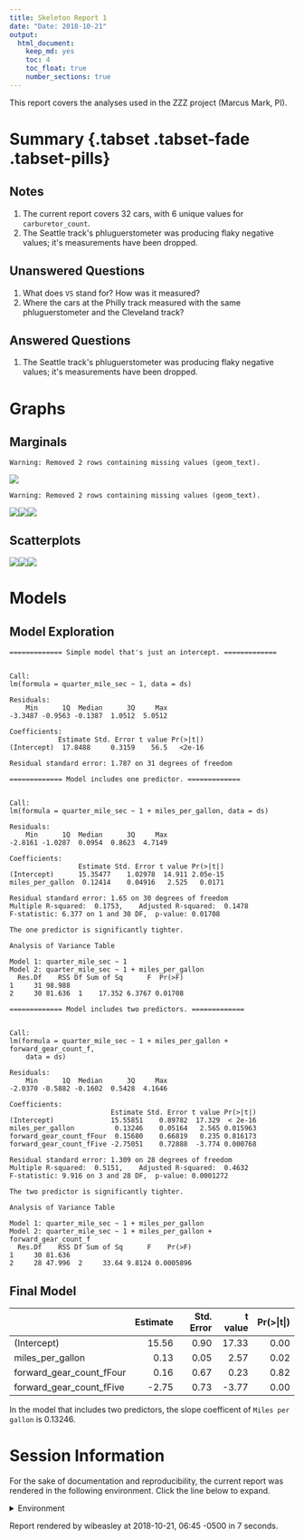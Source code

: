 ```yaml
---
title: Skeleton Report 1
date: "Date: 2018-10-21"
output:
  html_document:
    keep_md: yes
    toc: 4
    toc_float: true
    number_sections: true
---
```


This report covers the analyses used in the ZZZ project (Marcus Mark, PI).

<!--  Set the working directory to the repository's base directory; this assumes the report is nested inside of two directories.-->


<!-- Set the report-wide options, and point to the external code file. -->


<!-- Load 'sourced' R files.  Suppress the output when loading sources. --> 


<!-- Load packages, or at least verify they're available on the local machine.  Suppress the output when loading packages. --> 


<!-- Load any global functions and variables declared in the R file.  Suppress the output. --> 


<!-- Declare any global functions specific to a Rmd output.  Suppress the output. --> 


<!-- Load the datasets.   -->


<!-- Tweak the datasets.   -->


# Summary {.tabset .tabset-fade .tabset-pills}

## Notes 
1. The current report covers 32 cars, with 6 unique values for `carburetor_count`.
1. The Seattle track's phluguerstometer was producing flaky negative values; it's measurements have been dropped.

## Unanswered Questions
1. What does `VS` stand for?  How was it measured?
1. Where the cars at the Philly track measured with the same phluguerstometer and the Cleveland track?
 
## Answered Questions
1. The Seattle track's phluguerstometer was producing flaky negative values; it's measurements have been dropped.

# Graphs

## Marginals

```
Warning: Removed 2 rows containing missing values (geom_text).
```

![](figure-png/marginals-1.png)<!-- -->

```
Warning: Removed 2 rows containing missing values (geom_text).
```

![](figure-png/marginals-2.png)<!-- -->![](figure-png/marginals-3.png)<!-- -->![](figure-png/marginals-4.png)<!-- -->

## Scatterplots
![](figure-png/scatterplots-1.png)<!-- -->![](figure-png/scatterplots-2.png)<!-- -->![](figure-png/scatterplots-3.png)<!-- -->

# Models
## Model Exploration

```
============= Simple model that's just an intercept. =============
```

```

Call:
lm(formula = quarter_mile_sec ~ 1, data = ds)

Residuals:
    Min      1Q  Median      3Q     Max 
-3.3487 -0.9563 -0.1387  1.0512  5.0512 

Coefficients:
            Estimate Std. Error t value Pr(>|t|)
(Intercept)  17.8488     0.3159    56.5   <2e-16

Residual standard error: 1.787 on 31 degrees of freedom
```

```
============= Model includes one predictor. =============
```

```

Call:
lm(formula = quarter_mile_sec ~ 1 + miles_per_gallon, data = ds)

Residuals:
    Min      1Q  Median      3Q     Max 
-2.8161 -1.0287  0.0954  0.8623  4.7149 

Coefficients:
                 Estimate Std. Error t value Pr(>|t|)
(Intercept)      15.35477    1.02978  14.911 2.05e-15
miles_per_gallon  0.12414    0.04916   2.525   0.0171

Residual standard error: 1.65 on 30 degrees of freedom
Multiple R-squared:  0.1753,	Adjusted R-squared:  0.1478 
F-statistic: 6.377 on 1 and 30 DF,  p-value: 0.01708
```

```
The one predictor is significantly tighter.
```

```
Analysis of Variance Table

Model 1: quarter_mile_sec ~ 1
Model 2: quarter_mile_sec ~ 1 + miles_per_gallon
  Res.Df    RSS Df Sum of Sq      F  Pr(>F)
1     31 98.988                            
2     30 81.636  1    17.352 6.3767 0.01708
```

```
============= Model includes two predictors. =============
```

```

Call:
lm(formula = quarter_mile_sec ~ 1 + miles_per_gallon + forward_gear_count_f, 
    data = ds)

Residuals:
    Min      1Q  Median      3Q     Max 
-2.0370 -0.5882 -0.1602  0.5428  4.1646 

Coefficients:
                         Estimate Std. Error t value Pr(>|t|)
(Intercept)              15.55851    0.89782  17.329  < 2e-16
miles_per_gallon          0.13246    0.05164   2.565 0.015963
forward_gear_count_fFour  0.15680    0.66819   0.235 0.816173
forward_gear_count_fFive -2.75051    0.72888  -3.774 0.000768

Residual standard error: 1.309 on 28 degrees of freedom
Multiple R-squared:  0.5151,	Adjusted R-squared:  0.4632 
F-statistic: 9.916 on 3 and 28 DF,  p-value: 0.0001272
```

```
The two predictor is significantly tighter.
```

```
Analysis of Variance Table

Model 1: quarter_mile_sec ~ 1 + miles_per_gallon
Model 2: quarter_mile_sec ~ 1 + miles_per_gallon + forward_gear_count_f
  Res.Df    RSS Df Sum of Sq      F    Pr(>F)
1     30 81.636                              
2     28 47.996  2     33.64 9.8124 0.0005896
```

## Final Model

|                         | Estimate| Std. Error| t value| Pr(>&#124;t&#124;)|
|:------------------------|--------:|----------:|-------:|------------------:|
|(Intercept)              |    15.56|       0.90|   17.33|               0.00|
|miles_per_gallon         |     0.13|       0.05|    2.57|               0.02|
|forward_gear_count_fFour |     0.16|       0.67|    0.23|               0.82|
|forward_gear_count_fFive |    -2.75|       0.73|   -3.77|               0.00|

In the model that includes two predictors, the slope coefficent of `Miles per gallon` is 0.13246.


# Session Information
For the sake of documentation and reproducibility, the current report was rendered in the following environment.  Click the line below to expand.

<details>
  <summary>Environment <span class="glyphicon glyphicon-plus-sign"></span></summary>

```
─ Session info ───────────────────────────────────────────────────────────────────────────────────
 setting  value                       
 version  R version 3.5.1 (2018-07-02)
 os       Ubuntu 18.04.1 LTS          
 system   x86_64, linux-gnu           
 ui       X11                         
 language (EN)                        
 collate  en_US.UTF-8                 
 ctype    en_US.UTF-8                 
 tz       America/Chicago             
 date     2018-10-21                  

─ Packages ───────────────────────────────────────────────────────────────────────────────────────
 package     * version    date       lib source                          
 assertthat    0.2.0      2017-04-11 [1] CRAN (R 3.5.1)                  
 backports     1.1.2      2017-12-13 [1] CRAN (R 3.5.1)                  
 base64enc     0.1-3      2015-07-28 [1] CRAN (R 3.5.1)                  
 bindr         0.1.1      2018-03-13 [1] CRAN (R 3.5.1)                  
 bindrcpp    * 0.2.2      2018-03-29 [1] CRAN (R 3.5.1)                  
 callr         3.0.0      2018-08-24 [1] CRAN (R 3.5.1)                  
 cli           1.0.1      2018-09-25 [1] CRAN (R 3.5.1)                  
 colorspace    1.3-2      2016-12-14 [1] CRAN (R 3.5.1)                  
 crayon        1.3.4      2017-09-16 [1] CRAN (R 3.5.1)                  
 desc          1.2.0      2018-05-01 [1] CRAN (R 3.5.1)                  
 devtools      2.0.0      2018-10-19 [1] CRAN (R 3.5.1)                  
 digest        0.6.18     2018-10-10 [1] CRAN (R 3.5.1)                  
 dplyr         0.7.7      2018-10-16 [1] CRAN (R 3.5.1)                  
 evaluate      0.12       2018-10-09 [1] CRAN (R 3.5.1)                  
 fs            1.2.6      2018-08-23 [1] CRAN (R 3.5.1)                  
 ggplot2     * 3.0.0      2018-07-03 [1] CRAN (R 3.5.1)                  
 glue          1.3.0      2018-07-17 [1] CRAN (R 3.5.1)                  
 gtable        0.2.0      2016-02-26 [1] CRAN (R 3.5.1)                  
 highr         0.7        2018-06-09 [1] CRAN (R 3.5.1)                  
 hms           0.4.2.9001 2018-08-18 [1] Github (tidyverse/hms@979286f)  
 htmltools     0.3.6      2017-04-28 [1] CRAN (R 3.5.1)                  
 knitr       * 1.20       2018-02-20 [1] CRAN (R 3.5.1)                  
 labeling      0.3        2014-08-23 [1] CRAN (R 3.5.1)                  
 lazyeval      0.2.1      2017-10-29 [1] CRAN (R 3.5.1)                  
 magrittr    * 1.5        2014-11-22 [1] CRAN (R 3.5.1)                  
 memoise       1.1.0      2017-04-21 [1] CRAN (R 3.5.1)                  
 munsell       0.5.0      2018-06-12 [1] CRAN (R 3.5.1)                  
 pillar        1.3.0      2018-07-14 [1] CRAN (R 3.5.1)                  
 pkgbuild      1.0.2      2018-10-16 [1] CRAN (R 3.5.1)                  
 pkgconfig     2.0.2      2018-08-16 [1] CRAN (R 3.5.1)                  
 pkgload       1.0.1      2018-10-11 [1] CRAN (R 3.5.1)                  
 plyr          1.8.4      2016-06-08 [1] CRAN (R 3.5.1)                  
 prettyunits   1.0.2      2015-07-13 [1] CRAN (R 3.5.1)                  
 processx      3.2.0      2018-08-16 [1] CRAN (R 3.5.1)                  
 ps            1.2.0      2018-10-16 [1] CRAN (R 3.5.1)                  
 purrr         0.2.5      2018-05-29 [1] CRAN (R 3.5.1)                  
 R6            2.3.0      2018-10-04 [1] CRAN (R 3.5.1)                  
 Rcpp          0.12.19    2018-10-01 [1] CRAN (R 3.5.1)                  
 readr         1.2.0      2018-09-16 [1] Github (tidyverse/readr@a19ffac)
 remotes       2.0.0      2018-10-11 [1] CRAN (R 3.5.1)                  
 rlang         0.2.2      2018-08-16 [1] CRAN (R 3.5.1)                  
 rmarkdown     1.10       2018-06-11 [1] CRAN (R 3.5.1)                  
 rprojroot     1.3-2      2018-01-03 [1] CRAN (R 3.5.1)                  
 scales        1.0.0      2018-08-09 [1] CRAN (R 3.5.1)                  
 sessioninfo   1.1.0      2018-09-25 [1] CRAN (R 3.5.1)                  
 stringi       1.2.4      2018-07-20 [1] CRAN (R 3.5.1)                  
 stringr       1.3.1      2018-05-10 [1] CRAN (R 3.5.1)                  
 testthat      2.0.1      2018-10-13 [1] CRAN (R 3.5.1)                  
 tibble        1.4.2      2018-01-22 [1] CRAN (R 3.5.1)                  
 tidyselect    0.2.5      2018-10-11 [1] CRAN (R 3.5.1)                  
 usethis       1.4.0      2018-08-14 [1] CRAN (R 3.5.1)                  
 viridisLite   0.3.0      2018-02-01 [1] CRAN (R 3.5.1)                  
 withr         2.1.2      2018-03-15 [1] CRAN (R 3.5.1)                  
 yaml          2.2.0      2018-07-25 [1] CRAN (R 3.5.1)                  

[1] /home/wibeasley/R/x86_64-pc-linux-gnu-library/3.5
[2] /usr/local/lib/R/site-library
[3] /usr/lib/R/site-library
[4] /usr/lib/R/library
```
</details>



Report rendered by wibeasley at 2018-10-21, 06:45 -0500 in 7 seconds.

